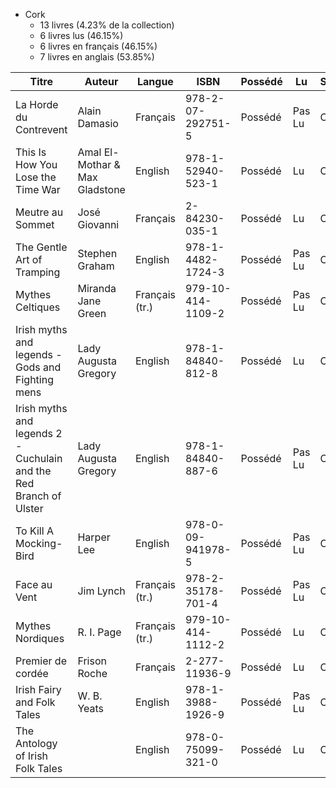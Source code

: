 - Cork
    - 13 livres (4.23% de la collection)
    - 6 livres lus (46.15%)
    - 6 livres en français (46.15%)
    - 7 livres en anglais (53.85%)

| Titre | Auteur | Langue | ISBN | Possédé | Lu | Situation | Notes |
| --- | --- | --- | --- | --- | --- | --- | --- |
| La Horde du Contrevent | Alain Damasio | Français | 978-2-07-292751-5 | Possédé | Pas Lu | Cork | |
| This Is How You Lose the Time War | Amal El-Mothar & Max Gladstone | English | 978-1-52940-523-1 | Possédé | Lu | Cork | |
| Meutre au Sommet | José Giovanni | Français | 2-84230-035-1 | Possédé | Lu | Cork | Emprunté from pépé |
| The Gentle Art of Tramping | Stephen Graham | English | 978-1-4482-1724-3 | Possédé | Pas Lu | Cork | |
| Mythes Celtiques | Miranda Jane Green | Français (tr.) | 979-10-414-1109-2 | Possédé | Pas Lu | Cork | |
| Irish myths and legends - Gods and Fighting mens | Lady Augusta Gregory | English | 978-1-84840-812-8 | Possédé | Lu | Cork | |
| Irish myths and legends 2 - Cuchulain and the Red Branch of Ulster | Lady Augusta Gregory | English | 978-1-84840-887-6 | Possédé | Pas Lu | Cork | |
| To Kill A Mocking-Bird | Harper Lee | English | 978-0-09-941978-5 | Possédé | Pas Lu | Cork | |
| Face au Vent | Jim Lynch | Français (tr.) | 978-2-35178-701-4 | Possédé | Pas Lu | Cork | |
| Mythes Nordiques | R. I. Page | Français (tr.) | 979-10-414-1112-2 | Possédé | Lu | Cork | |
| Premier de cordée | Frison Roche | Français | 2-277-11936-9 | Possédé | Lu | Cork | |
| Irish Fairy and Folk Tales | W. B. Yeats | English | 978-1-3988-1926-9 | Possédé | Pas Lu | Cork | |
| The Antology of Irish Folk Tales | | English | 978-0-75099-321-0 | Possédé | Lu | Cork | |


